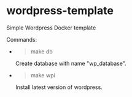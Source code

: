 # wordpress-template
Simple Wordpress Docker template

Commands:
 - >make db
   > 
    Create database with name "wp_database".
 - >make wpi
   > 
    Install latest version of wordpress.
